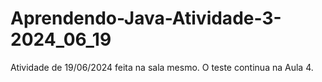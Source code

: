 # Aprendendo-Java-Atividade-3-2024_06_19
Atividade de 19/06/2024 feita na sala mesmo. O teste continua na Aula 4.
